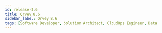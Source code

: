 ```yaml
---
id: release-8.6
title: Qrvey 8.6
sidebar_label: Qrvey 8.6
tags: [Software Developer, Solution Architect, CloudOps Engineer, Data Analyst]
---
```

